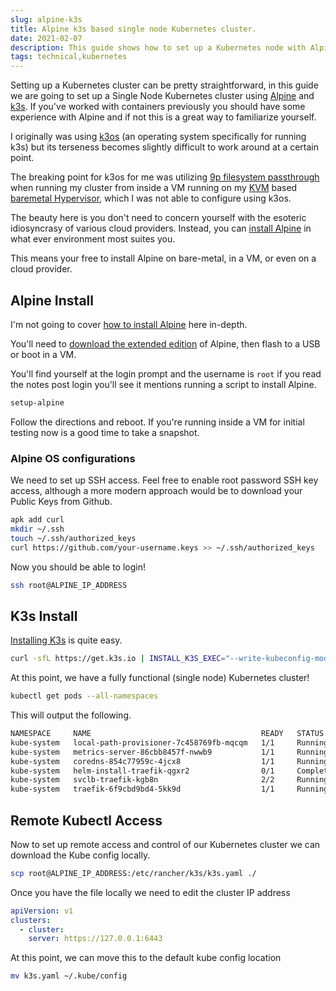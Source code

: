 ```yaml
---
slug: alpine-k3s
title: Alpine k3s based single node Kubernetes cluster.
date: 2021-02-07
description: This guide shows how to set up a Kubernetes node with Alpine
tags: technical,kubernetes
---
```


Setting up a Kubernetes cluster can be pretty straightforward, in this guide we
are going to set up a Single Node Kubernetes cluster using
[Alpine](https://alpinelinux.org/about/) and [k3s](https://k3s.io/). If you've
worked with containers previously you should have some experience with Alpine
and if not this is a great way to familiarize yourself.

I originally was using [k3os](https://github.com/rancher/k3os) (an operating
system specifically for running k3s) but its terseness becomes slightly
difficult to work around at a certain point.

The breaking point for k3os for me was utilizing
[9p filesystem passthrough](https://wiki.qemu.org/Documentation/9psetup) when
running my cluster from inside a VM running on my
[KVM](https://en.wikipedia.org/wiki/Kernel-based_Virtual_Machine) based
[baremetal Hypervisor](https://en.wikipedia.org/wiki/Hypervisor), which I was
not able to configure using k3os.

The beauty here is you don't need to concern yourself with the esoteric
idiosyncrasy of various cloud providers. Instead, you can
[install Alpine](https://wiki.alpinelinux.org/wiki/Installation) in what ever
environment most suites you.

This means your free to install Alpine on bare-metal, in a VM, or even on a
cloud provider.

## Alpine Install

I'm not going to cover
[how to install Alpine](https://wiki.alpinelinux.org/wiki/Installation) here
in-depth.

You'll need to
[download the extended edition](https://alpinelinux.org/downloads/) of Alpine,
then flash to a USB or boot in a VM.

You'll find yourself at the login prompt and the username is `root` if you read
the notes post login you'll see it mentions running a script to install Alpine.

```bash
setup-alpine
```

Follow the directions and reboot. If you're running inside a VM for initial
testing now is a good time to take a snapshot.

### Alpine OS configurations

We need to set up SSH access. Feel free to enable root password SSH key access,
although a more modern approach would be to download your Public Keys from
Github.

```bash
apk add curl
mkdir ~/.ssh
touch ~/.ssh/authorized_keys
curl https://github.com/your-username.keys >> ~/.ssh/authorized_keys
```

Now you should be able to login!

```bash
ssh root@ALPINE_IP_ADDRESS
```

## K3s Install

[Installing K3s](https://github.com/k3s-io/k3s#quick-start---install-script) is
quite easy.

```bash
curl -sfL https://get.k3s.io | INSTALL_K3S_EXEC="--write-kubeconfig-mode 644" sh -
```

At this point, we have a fully functional (single node) Kubernetes cluster!

```bash
kubectl get pods --all-namespaces
```

This will output the following.

```bash
NAMESPACE     NAME                                      READY   STATUS      RESTARTS   AGE
kube-system   local-path-provisioner-7c458769fb-mqcqm   1/1     Running     0          18m
kube-system   metrics-server-86cbb8457f-nwwb9           1/1     Running     0          18m
kube-system   coredns-854c77959c-4jcx8                  1/1     Running     0          18m
kube-system   helm-install-traefik-qgxr2                0/1     Completed   0          18m
kube-system   svclb-traefik-kgb8n                       2/2     Running     0          18m
kube-system   traefik-6f9cbd9bd4-5kk9d                  1/1     Running     0          18m
```

## Remote Kubectl Access

Now to set up remote access and control of our Kubernetes cluster we can
download the Kube config locally.

```bash
scp root@ALPINE_IP_ADDRESS:/etc/rancher/k3s/k3s.yaml ./
```

Once you have the file locally we need to edit the cluster IP address

```yaml
apiVersion: v1
clusters:
  - cluster:
    server: https://127.0.0.1:6443
```

At this point, we can move this to the default kube config location

```bash
mv k3s.yaml ~/.kube/config
```

